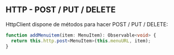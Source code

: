 ## HTTP - POST / PUT / DELETE

HttpClient dispone de métodos para hacer POST / PUT / DELETE:

```ts
function addMenuitem(item: MenuItem): Observable<void> {
  return this.http.post<MenuItem>(this.menuURL, item);
}
```

